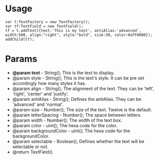 <h1>Usage</h1>

	var t:TextFactory = new TextFactory();
	var tf:TextField = new TextField();
	tf = t.addText({text:'This is my text', antiAlias:'advanced', width:500, align:"right", style:"bold", size:50, color:0xFF0000});
	addChild(tf);

<h1>Params</h1>

* <strong>@param text</strong> - String(); This is the text to display.
* @param style - String(); This is the text's style. It can be pre set accordingly how many styles it has.
* @param align -  String(); The alignment of the text. They can be 'left', 'right', 'center' and 'justify'.
* @param antiAlias - String(); Defines the antiAlias. They can be 'advanced' and 'normal'.
* @param size - Number(); The size of the text. Twelve is the default.
* @param letterSpacing - Number(); The space between letters.
* @param width - Number(); The width of the text box.
* @param color - uint(); The hexa code for the color.
* @param backgroundColor - uint(); The hexa code for the backgroundColor.
* @param selectable - Boolean(); Defines whether the text will be selectable or not.
* @return TextField().